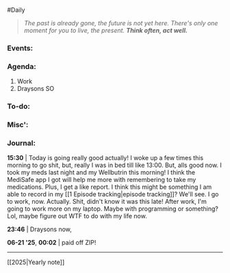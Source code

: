 #Daily
>*The past is already gone, the future is not yet here. There's only one moment for you to live, the present.*
>***Think often, act well.***
### Events:

### Agenda:
1. Work
2. Draysons
	SO
### To-do:

### Misc':

### Journal:
**15:30** | Today is going really good actually! I woke up a few times this morning to go shit, but, really I was in bed till like 13:00. But, alls good now. I took my meds last night and my Wellbutrin this morning! I think the MediSafe app I got will help me more with remembering to take my medications. Plus, I get a like report. I think this might be something I am able to record in my [[1 Episode tracking|episode tracking]]? We'll see. I go to work, now. Actually. Shit, didn't know it was this late! After work, I'm going to work more on my laptop. Maybe with programming or something? Lol, maybe figure out WTF to do with my life now.

**23:46** | Draysons now,

**06-21 '25**, **00:02** | paid off ZIP!

---
[[2025|Yearly note]]